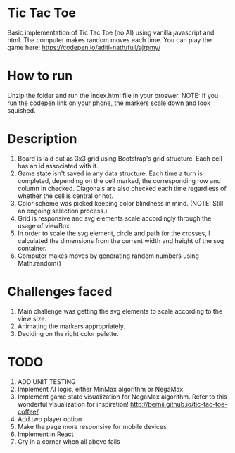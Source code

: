 # Tic Tac Toe

Basic implementation of Tic Tac Toe (no AI) using vanilla javascript and html. The computer makes random moves each time. You can play the game here: https://codepen.io/aditi-nath/full/ajrpmy/

# How to run

Unzip the folder and run the Index.html file in your broswer. NOTE: If you run the codepen link on your phone, the markers scale down and look squished. 

# Description 

1. Board is laid out as 3x3 grid using Bootstrap's grid structure. Each cell has an id associated with it.
2. Game state isn't saved in any data structure. Each time a turn is completed, depending on the cell marked, the corresponding row and column in checked. Diagonals are also checked each time regardless of whether the cell is central or not.
3. Color scheme was picked keeping color blindness in mind. (NOTE: Still an ongoing selection process.)
4. Grid is responsive and svg elements scale accordingly through the usage of viewBox.
5. In order to scale the svg element, circle and path for the crosses, I calculated the dimensions from the current width and height of the svg container. 
6. Computer makes moves by generating random numbers using Math.random()

# Challenges faced

1. Main challenge was getting the svg elements to scale according to the view size.
2. Animating the markers appropriately.
3. Deciding on the right color palette.

# TODO

1. ADD UNIT TESTING
2. Implement AI logic, either MinMax algorithm or NegaMax.
3. Implement game state visualization for NegaMax algorithm. Refer to this wonderful visualization for inspiration! 
http://bernii.github.io/tic-tac-toe-coffee/
4. Add two player option
5. Make the page more responsive for mobile devices
6. Implement in React
7. Cry in a corner when all above fails




